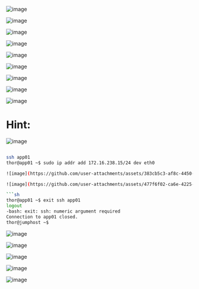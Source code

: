 ![image](https://github.com/user-attachments/assets/306f8bf1-349c-4bb0-acd6-1cda8faf4fdb)

![image](https://github.com/user-attachments/assets/6e16e9c9-6cb7-49d6-8fda-7080203347bf)

![image](https://github.com/user-attachments/assets/e44576bc-0fe9-4711-88e0-7d8308a45e44)

![image](https://github.com/user-attachments/assets/c8870c68-b6eb-4efc-a95d-1aab1c3e8719)

![image](https://github.com/user-attachments/assets/f3b6c4cf-fa53-4406-bb11-3c4eaae007d4)

![image](https://github.com/user-attachments/assets/2d85f65f-8456-4a60-9944-f70670c060f3)

![image](https://github.com/user-attachments/assets/f93bfb45-01b0-4c8b-9744-0ecbc3ea4768)

![image](https://github.com/user-attachments/assets/4c535caa-0679-4f89-b21d-a89e3680212a)

![image](https://github.com/user-attachments/assets/bf2805db-497e-4ddc-98f6-c8deaaf41a18)

# Hint:
![image](https://github.com/user-attachments/assets/a047e408-23d0-404c-915a-4197681a45db)

```sh

ssh app01
thor@app01 ~$ sudo ip addr add 172.16.238.15/24 dev eth0

![image](https://github.com/user-attachments/assets/383cb5c3-af8c-4450-860c-2dc80e12b377)

![image](https://github.com/user-attachments/assets/477f6f02-ca6e-4225-9a3a-1508ff5ae750)

```sh
thor@app01 ~$ exit ssh app01
logout
-bash: exit: ssh: numeric argument required
Connection to app01 closed.
thor@jumphost ~$ 
```

![image](https://github.com/user-attachments/assets/9617ca8f-4136-4f96-92d6-35eb24647ab2)

![image](https://github.com/user-attachments/assets/68037be0-1f20-49b5-8129-b66d457e40d5)

![image](https://github.com/user-attachments/assets/76aaf473-5db7-4d51-8d48-d14cce0ed983)

![image](https://github.com/user-attachments/assets/577e11f1-068f-4a9f-994c-82269c0ddb12)

![image](https://github.com/user-attachments/assets/c7cc143f-8276-4c23-a4e4-cd28b8608f39)




